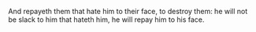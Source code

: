 And repayeth them that hate him to their face, to destroy them: he will not be slack to him that hateth him, he will repay him to his face.
